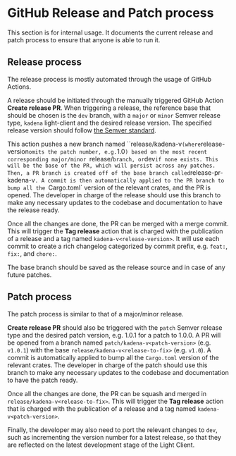# GitHub Release and Patch process

This section is for internal usage. It documents the current release and patch process to ensure that anyone is able to run it.

## Release process

The release process is mostly automated through the usage of GitHub Actions.

A release should be initiated through the manually triggered GitHub Action **Create release PR**. When triggering a release,
the reference base that should be chosen is the `dev` branch, with a `major` or `minor` Semver release type, `kadena` light-client and the desired release version. The specified release version should follow [the Semver standard](https://semver.org/).

This action pushes a new branch named ``release/kadena-v<release-version>` (where `release-version` omits the patch number, e.g. `1.0`) based on the most recent corresponding major/minor `release/` branch, or `dev` if none exists. This will be the base of the PR, which will persist across any patches. Then, a PR branch is created off of the base branch called `release-pr-kadena-v<release-version>`. A commit is then automatically applied to the PR branch to bump all the `Cargo.toml` version of the relevant crates, and the PR is opened. The developer in charge of the release should use this branch to make any necessary updates to the codebase and documentation to have the release ready.

Once all the changes are done, the PR can be merged with a merge commit. This will trigger the **Tag release** action that is charged with the publication of a release and a tag named `kadena-v<release-version>`. It will use each commit to create a rich changelog categorized by commit prefix, e.g. `feat:`, `fix:`, and `chore:`.

The base branch should be saved as the release source and in case of any future patches.

## Patch process

The patch process is similar to that of a major/minor release.

**Create release PR** should also be triggered with the `patch` Semver release type and the desired patch version, e.g. 1.0.1 for a patch to 1.0.0. A PR will be opened from a branch named `patch/kadena-v<patch-version>` (e.g. `v1.0.1`) with the base `release/kadena-v<release-to-fix>` (e.g. `v1.0`). A commit is automatically applied to bump all the `Cargo.toml` version of the relevant crates. The developer in charge of the patch should use this branch to make any necessary updates to the codebase and documentation to have the patch ready.

Once all the changes are done, the PR can be squash and merged in `release/kadena-v<release-to-fix>`. This will trigger the **Tag release** action that is charged with the publication of a release and a tag named `kadena-v<patch-version>`.

Finally, the developer may also need to port the relevant changes to `dev`, such as incrementing the version number for a latest release, so that they are reflected on the latest development stage of the Light Client.
